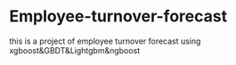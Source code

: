 # Employee-turnover-forecast
this is a project of employee turnover forecast using xgboost&amp;GBDT&amp;Lightgbm&amp;ngboost
